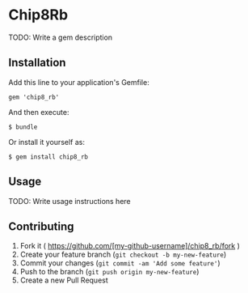 # Chip8Rb

TODO: Write a gem description

## Installation

Add this line to your application's Gemfile:

    gem 'chip8_rb'

And then execute:

    $ bundle

Or install it yourself as:

    $ gem install chip8_rb

## Usage

TODO: Write usage instructions here

## Contributing

1. Fork it ( https://github.com/[my-github-username]/chip8_rb/fork )
2. Create your feature branch (`git checkout -b my-new-feature`)
3. Commit your changes (`git commit -am 'Add some feature'`)
4. Push to the branch (`git push origin my-new-feature`)
5. Create a new Pull Request
